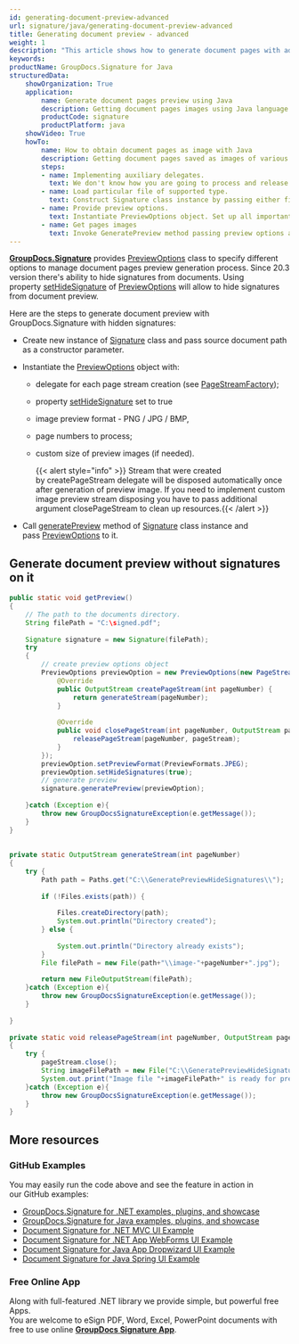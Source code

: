 ```yaml
---
id: generating-document-preview-advanced
url: signature/java/generating-document-preview-advanced
title: Generating document preview - advanced
weight: 1
description: "This article shows how to generate document pages with advanced options."
keywords: 
productName: GroupDocs.Signature for Java
structuredData:
    showOrganization: True
    application:    
        name: Generate document pages preview using Java    
        description: Getting document pages images using Java language and GroupDocs.Signature for Java APIs
        productCode: signature
        productPlatform: java 
    showVideo: True
    howTo:
        name: How to obtain document pages as image with Java 
        description: Getting document pages saved as images of various types in Java
        steps:
        - name: Implementing auxiliary delegates.
          text: We don't know how you are going to process and release generated previews, so you need to provide CreatePageStream and ReleasePageStream methods. 
        - name: Load particular file of supported type.
          text: Construct Signature class instance by passing either file path or stream. 
        - name: Provide preview options. 
          text: Instantiate PreviewOptions object. Set up all important properties especially CreatePageStream and ReleasePageStream.
        - name: Get pages images
          text: Invoke GeneratePreview method passing preview options and save pages images by method defined in CreatePageStream method.
---
```

[**GroupDocs.Signature**](https://products.groupdocs.com/signature/java) provides [PreviewOptions](https://reference.groupdocs.com/java/signature/com.groupdocs.signature.options/PreviewOptions) class to specify different options to manage document pages preview generation process. Since 20.3 version there's ability to hide signatures from documents. Using property [setHideSignature](https://reference.groupdocs.com/java/signature/com.groupdocs.signature.options/PreviewOptions#setHideSignatures(boolean)) of [PreviewOptions](https://reference.groupdocs.com/java/signature/com.groupdocs.signature.options/PreviewOptions) will allow to hide signatures from document preview.  
  
Here are the steps to generate document preview with GroupDocs.Signature with hidden signatures:

*   Create new instance of [Signature](https://reference.groupdocs.com/java/signature/com.groupdocs.signature/Signature) class and pass source document path as a constructor parameter.
    
*   Instantiate the [PreviewOptions](https://reference.groupdocs.com/java/signature/com.groupdocs.signature.options/PreviewOptions) object with:
    
    *   delegate for each page stream creation (see [PageStreamFactory](https://reference.groupdocs.com/java/signature/com.groupdocs.signature.options/PageStreamFactory));   
        
    *   property [setHideSignature](https://reference.groupdocs.com/java/signature/com.groupdocs.signature.options/PreviewOptions#setHideSignatures(boolean)) set to true  
        
    *   image preview format - PNG / JPG / BMP, 
        
    *   page numbers to process;
        
    *   custom size of preview images (if needed).   
        
        {{< alert style="info" >}} Stream that were created by createPageStream delegate will be disposed automatically once after generation of preview image. If you need to implement custom image preview stream disposing you have to pass additional argument closePageStream to clean up resources.{{< /alert >}}
*   Call [generatePreview](https://reference.groupdocs.com/java/signature/com.groupdocs.signature/Signature#generatePreview(com.groupdocs.signature.options.PreviewOptions)) method of [Signature](https://reference.groupdocs.com/java/signature/com.groupdocs.signature/Signature) class instance and pass [PreviewOptions](https://reference.groupdocs.com/java/signature/com.groupdocs.signature.options/PreviewOptions) to it.
    

## Generate document preview without signatures on it

```java
public static void getPreview()
{
    // The path to the documents directory.
    String filePath = "C:\signed.pdf";
 
    Signature signature = new Signature(filePath);
    try
    {
        // create preview options object
        PreviewOptions previewOption = new PreviewOptions(new PageStreamFactory() {
            @Override
            public OutputStream createPageStream(int pageNumber) {
                return generateStream(pageNumber);
            }
 
            @Override
            public void closePageStream(int pageNumber, OutputStream pageStream) {
                releasePageStream(pageNumber, pageStream);
            }
        });
        previewOption.setPreviewFormat(PreviewFormats.JPEG);
        previewOption.setHideSignatures(true);
        // generate preview
        signature.generatePreview(previewOption);
 
    }catch (Exception e){
        throw new GroupDocsSignatureException(e.getMessage());
    }
}
 
 
private static OutputStream generateStream(int pageNumber)
{
    try {
        Path path = Paths.get("C:\\GeneratePreviewHideSignatures\\");
 
        if (!Files.exists(path)) {
 
            Files.createDirectory(path);
            System.out.println("Directory created");
        } else {
 
            System.out.println("Directory already exists");
        }
        File filePath = new File(path+"\\image-"+pageNumber+".jpg");
 
        return new FileOutputStream(filePath);
    }catch (Exception e){
        throw new GroupDocsSignatureException(e.getMessage());
    }
 
}
 
private static void releasePageStream(int pageNumber, OutputStream pageStream)
{
    try {
        pageStream.close();
        String imageFilePath = new File("C:\\GeneratePreviewHideSignatures", "image-" +pageNumber +  ".jpg").getPath();
        System.out.print("Image file "+imageFilePath+" is ready for preview");
    }catch (Exception e){
        throw new GroupDocsSignatureException(e.getMessage());
    }
}
```

## More resources

### GitHub Examples 

You may easily run the code above and see the feature in action in our GitHub examples:

*   [GroupDocs.Signature for .NET examples, plugins, and showcase](https://github.com/groupdocs-signature/GroupDocs.Signature-for-.NET)    
*   [GroupDocs.Signature for Java examples, plugins, and showcase](https://github.com/groupdocs-signature/GroupDocs.Signature-for-Java)    
*   [Document Signature for .NET MVC UI Example](https://github.com/groupdocs-signature/GroupDocs.Signature-for-.NET-MVC)    
*   [Document Signature for .NET App WebForms UI Example](https://github.com/groupdocs-signature/GroupDocs.Signature-for-.NET-WebForms)    
*   [Document Signature for Java App Dropwizard UI Example](https://github.com/groupdocs-signature/GroupDocs.Signature-for-Java-Dropwizard)   
*   [Document Signature for Java Spring UI Example](https://github.com/groupdocs-signature/GroupDocs.Signature-for-Java-Spring)
    

### Free Online App 

Along with full-featured .NET library we provide simple, but powerful free Apps.  
You are welcome to eSign PDF, Word, Excel, PowerPoint documents with free to use online **[GroupDocs Signature App](https://products.groupdocs.app/signature)**.

